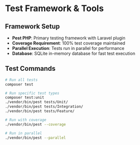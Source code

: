 # Test Framework & Tools

## Framework Setup
- **Pest PHP**: Primary testing framework with Laravel plugin
- **Coverage Requirement**: 100% test coverage maintained
- **Parallel Execution**: Tests run in parallel for performance
- **Database**: SQLite in-memory database for fast test execution

## Test Commands
```bash
# Run all tests
composer test

# Run specific test types
composer test:unit
./vendor/bin/pest tests/Unit/
./vendor/bin/pest tests/Integration/
./vendor/bin/pest tests/Feature/

# Run with coverage
./vendor/bin/pest --coverage

# Run in parallel
./vendor/bin/pest --parallel
```

